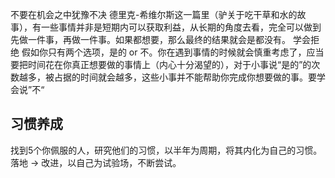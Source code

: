 不要在机会之中犹豫不决
德里克-希维尔斯这一篇里（驴关于吃干草和水的故事），有一些事情并非是短期内可以获取利益，从长期的角度去看，完全可以做到先做一件事，再做一件事。如果都想要，那么最终的结果就会是都没有。
学会拒绝
假如你只有两个选项，是的 or 不。你在遇到事情的时候就会慎重考虑了，应当要把时间花在你真正想要做的事情上（内心十分渴望的），对于小事说“是的”的次数越多，被占据的时间就会越多，这些小事并不能帮助你完成你想要做的事。要学会说”不“


## 习惯养成
找到5个你佩服的人，研究他们的习惯，以半年为周期，将其内化为自己的习惯。落地 -> 改进，以自己为试验场，不断尝试。